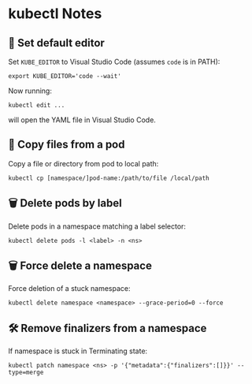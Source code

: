 # kubectl Notes

## 📝 Set default editor
Set `KUBE_EDITOR` to Visual Studio Code (assumes `code` is in PATH):

```
export KUBE_EDITOR='code --wait'
```

Now running:

```
kubectl edit ...
```
will open the YAML file in Visual Studio Code.

## 📂 Copy files from a pod
Copy a file or directory from pod to local path:

```kubectl cp [namespace/]pod-name:/path/to/file /local/path```

## 🗑 Delete pods by label
Delete pods in a namespace matching a label selector:

```kubectl delete pods -l <label> -n <ns>```

## 🗑 Force delete a namespace
Force deletion of a stuck namespace:

```kubectl delete namespace <namespace> --grace-period=0 --force```

## 🛠 Remove finalizers from a namespace
If namespace is stuck in Terminating state:

```kubectl patch namespace <ns> -p '{"metadata":{"finalizers":[]}}' --type=merge```